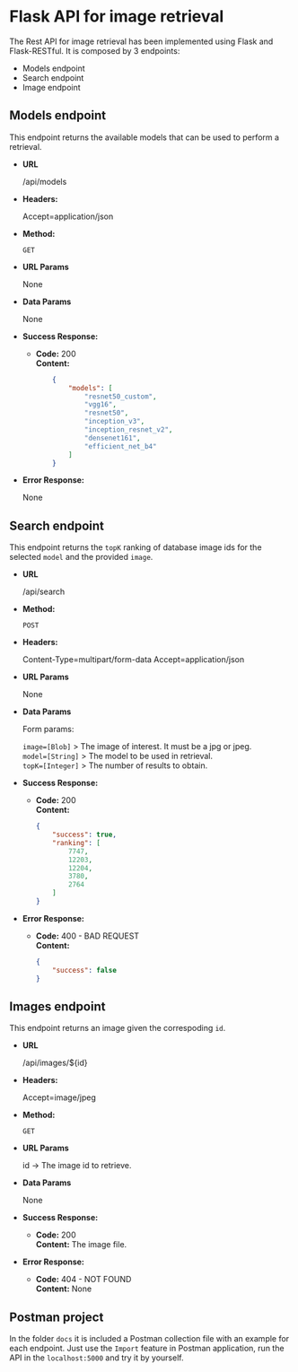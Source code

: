 # Flask API for image retrieval

The Rest API for image retrieval has been implemented using Flask and Flask-RESTful. It is composed by 3 endpoints:

* Models endpoint
* Search endpoint
* Image endpoint

## Models endpoint

This endpoint returns the available models that can be used to perform a retrieval.

* **URL**

    /api/models

* **Headers:**

    Accept=application/json

* **Method:**

    `GET`
  
*  **URL Params**

    None

* **Data Params**

    None

* **Success Response:**
  
  * **Code:** 200 <br />
    **Content:** 
    ```json
        {
            "models": [
                "resnet50_custom",
                "vgg16",
                "resnet50",
                "inception_v3",
                "inception_resnet_v2",
                "densenet161",
                "efficient_net_b4"
            ]
        }
    ```
 
* **Error Response:**

  None

## Search endpoint

This endpoint returns the `topK` ranking of database image ids for the selected `model` and the provided `image`.

* **URL**

    /api/search

* **Method:**

    `POST`

* **Headers:**
  
  Content-Type=multipart/form-data
  Accept=application/json

*  **URL Params**

    None

* **Data Params**

    Form params:

    `image=[Blob]` > The image of interest. It must be a jpg or jpeg.<br/>
    `model=[String]` > The model to be used in retrieval.<br/>
    `topK=[Integer]` > The number of results to obtain.

* **Success Response:**
  
  * **Code:** 200 <br />
    **Content:** 
    ```json
    {
        "success": true,
        "ranking": [
            7747,
            12203,
            12204,
            3780,
            2764
        ]
    }
    ```
 
* **Error Response:**

    * **Code:** 400 - BAD REQUEST <br />
    **Content:** 
        ```json
        {
            "success": false
        }
        ```

## Images endpoint

This endpoint returns an image given the correspoding `id`.

* **URL**

    /api/images/${id}

* **Headers:**

    Accept=image/jpeg

* **Method:**

    `GET`
  
*  **URL Params**

    id -> The image id to retrieve.

* **Data Params**

    None

* **Success Response:**
  
  * **Code:** 200 <br />
    **Content:** 
    The image file.
 
* **Error Response:**

    * **Code:** 404 - NOT FOUND <br />
    **Content:** 
        None

## Postman project

In the folder `docs` it is included a Postman collection file with an example for each endpoint. Just use the `Import` feature in Postman application, run the API in the `localhost:5000` and try it by yourself.